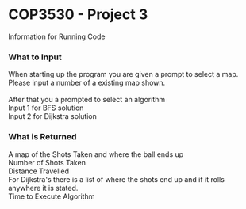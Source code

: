 <H1> COP3530 - Project 3 </h1>
Information for Running Code

<h3> What to Input </h3>
When starting up the program you are given a prompt to select a map. <br>
Please input a number of a existing map shown.<br>
<br>
After that you a prompted to select an algorithm<br>
Input 1 for BFS solution<br>
Input 2 for Dijkstra solution<br>

<h3> What is Returned </h3>
A map of the Shots Taken and where the ball ends up<br>
Number of Shots Taken<br>
Distance Travelled<br>
For Dijkstra's there is a list of where the shots end up and if it rolls anywhere it is stated.<br>
Time to Execute Algorithm<br>

